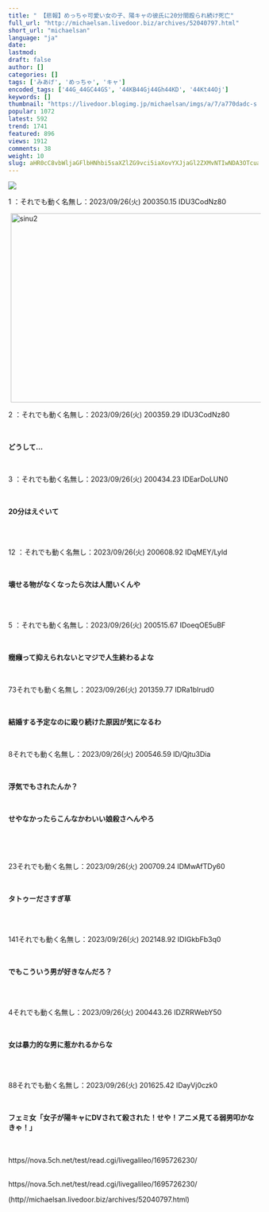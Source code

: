 ```yaml
---
title: " 【悲報】めっちゃ可愛い女の子、陽キャの彼氏に20分間殴られ続け死亡"
full_url: "http://michaelsan.livedoor.biz/archives/52040797.html"
short_url: "michaelsan"
language: "ja"
date: 
lastmod: 
draft: false
author: []
categories: []
tags: ['みあげ', 'めっちゃ', 'キャ']
encoded_tags: ['44G_44GC44GS', '44KB44Gj44Gh44KD', '44Kt44Oj']
keywords: []
thumbnail: "https://livedoor.blogimg.jp/michaelsan/imgs/a/7/a770dadc-s.jpg"
popular: 1072
latest: 592
trend: 1741
featured: 896
views: 1912
comments: 38
weight: 10
slug: aHR0cC8vbWljaGFlbHNhbi5saXZlZG9vci5iaXovYXJjaGl2ZXMvNTIwNDA3OTcuaHRtbA==
---
```


![](https://livedoor.blogimg.jp/michaelsan/imgs/a/7/a770dadc-s.jpg)

<div><p>1 ：それでも動く名無し：2023/09/26(火) 200350.15 IDU3CodNz80</p><a target='_blank' title='sinu2' href='https//livedoor.blogimg.jp/michaelsan/imgs/8/d/8d43a82e.jpg'><img class='pict' hspace='5' alt='sinu2' border='0' height='381' width='680' src='https//livedoor.blogimg.jp/michaelsan/imgs/8/d/8d43a82e-s.jpg'></a><br><p>2 ：それでも動く名無し：2023/09/26(火) 200359.29 IDU3CodNz80</p><br><b><p>どうして…</p></b><br><p>3 ：それでも動く名無し：2023/09/26(火) 200434.23 IDEarDoLUN0</p><br><b><p>20分はえぐいて </p><br></b><br><p>12 ：それでも動く名無し：2023/09/26(火) 200608.92 IDqMEY/Lyld</p><br><b><p>壊せる物がなくなったら次は人間いくんや </p><br></b><br><p>5 ：それでも動く名無し：2023/09/26(火) 200515.67 IDoeqOE5uBF</p><br><b><p>癇癪って抑えられないとマジで人生終わるよな </p></b><br><p>73それでも動く名無し：2023/09/26(火) 201359.77 IDRa1bIrud0</p><br><b><p>結婚する予定なのに殴り続けた原因が気になるわ </p></b><br><p>8それでも動く名無し：2023/09/26(火) 200546.59 ID/Qjtu3Dia</p><br><p><p><b><p>浮気でもされたんか？</p></b></p></p><p><p><b><p><br></p></b></p></p><p><b><p>せやなかったらこんなかわいい娘殺さへんやろ </p><br></b></p><br><p>23それでも動く名無し：2023/09/26(火) 200709.24 IDMwAfTDy60</p><br><b><p>タトゥーださすぎ草</p><br></b><br><p>141それでも動く名無し：2023/09/26(火) 202148.92 IDIGkbFb3q0</p><p><p><br></p></p><b><p>でもこういう男が好きなんだろ？ </p><br></b><br><p>4それでも動く名無し：2023/09/26(火) 200443.26 IDZRRWebY50</p><br><b><p>女は暴力的な男に惹かれるからな</p><br></b><br><p>88それでも動く名無し：2023/09/26(火) 201625.42 IDayVj0czk0</p><br><b><p>フェミ女「女子が陽キャにDVされて殺された！せや！アニメ見てる弱男叩かなきゃ！」 </p><br></b><br>https//nova.5ch.net/test/read.cgi/livegalileo/1695726230/<br><br clear='all'> <p id='a6850dc6aefc0d5bbff2bea180d92d89'> </p> <p id='a6850dc6aefc0d5bbff2bea180d92d89'> </p> <p class='alistcloud-container-6795'></p> <p>https//nova.5ch.net/test/read.cgi/livegalileo/1695726230/</p></div>

(http//michaelsan.livedoor.biz/archives/52040797.html)
